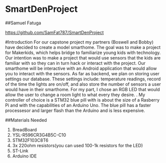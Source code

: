 # SmartDenProject
##Samuel Fatuga

https://github.com/SamFat787/SmartDenProject

#Introduction
For our capstone project my partners (Boswell and Bobby) have decided to create a model smarthome. The goal was to make a project for Makerkids, which helps bridge to familiarize young kids with technology. Our intention was to make a project that would use sensors that the kids are familiar with so they can in turn hack or interact with the project. Our smarthome will be interactive with an Android application that would allow you to interact with the sensors. As far as backend, we plan on storing user settings our database. These settings include: temperature readings, record of the time the lights are on/off, and also store the number of sensors a user would have in their smarthome. For my part, I chose an  RGB LED that would allow the user to change a room light to what every they desire. . My controller of choice is a STM32 blue pill with is about the size of a Rasberry Pi and with the capabilities of an Arduino Uno. The blue pill has a faster processesor and larger flash than the Arduino and is less expensive.  





##Materials Needed
1. BreadBoard
2. YSL-R596CR3G4B5C-C10
3. STM32F103C8T6
4. 3x 220ohm resistors(you can used 100-1k resistors for the LED)
5. ST-Link
6. Arduino IDE

